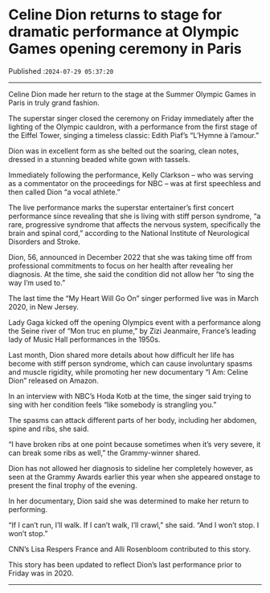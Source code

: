 # Celine Dion returns to stage for dramatic performance at Olympic Games opening ceremony in Paris

Published :`2024-07-29 05:37:20`

---

Celine Dion made her return to the stage at the Summer Olympic Games in Paris in truly grand fashion.

The superstar singer closed the ceremony on Friday immediately after the lighting of the Olympic cauldron, with a performance from the first stage of the Eiffel Tower, singing a timeless classic: Edith Piaf’s “L’Hymne à l’amour.”

Dion was in excellent form as she belted out the soaring, clean notes, dressed in a stunning beaded white gown with tassels.

Immediately following the performance, Kelly Clarkson – who was serving as a commentator on the proceedings for NBC – was at first speechless and then called Dion “a vocal athlete.”

The live performance marks the superstar entertainer’s first concert performance since revealing that she is living with stiff person syndrome, “a rare, progressive syndrome that affects the nervous system, specifically the brain and spinal cord,” according to the National Institute of Neurological Disorders and Stroke.

Dion, 56, announced in December 2022 that she was taking time off from professional commitments to focus on her health after revealing her diagnosis. At the time, she said the condition did not allow her “to sing the way I’m used to.”

The last time the “My Heart Will Go On” singer performed live was in March 2020, in New Jersey.

Lady Gaga kicked off the opening Olympics event with a performance along the Seine river of “Mon truc en plume,” by Zizi Jeanmaire, France’s leading lady of Music Hall performances in the 1950s.

Last month, Dion shared more details about how difficult her life has become with stiff person syndrome, which can cause involuntary spasms and muscle rigidity, while promoting her new documentary “I Am: Celine Dion” released on Amazon.

In an interview with NBC’s Hoda Kotb at the time, the singer said trying to sing with her condition feels “like somebody is strangling you.”

The spasms can attack different parts of her body, including her abdomen, spine and ribs, she said.

“I have broken ribs at one point because sometimes when it’s very severe, it can break some ribs as well,” the Grammy-winner shared.

Dion has not allowed her diagnosis to sideline her completely however, as seen at the Grammy Awards earlier this year when she appeared onstage to present the final trophy of the evening.

In her documentary, Dion said she was determined to make her return to performing.

“If I can’t run, I’ll walk. If I can’t walk, I’ll crawl,” she said. “And I won’t stop. I won’t stop.”

CNN’s Lisa Respers France and Alli Rosenbloom contributed to this story.

This story has been updated to reflect Dion’s last performance prior to Friday was in 2020.

---

